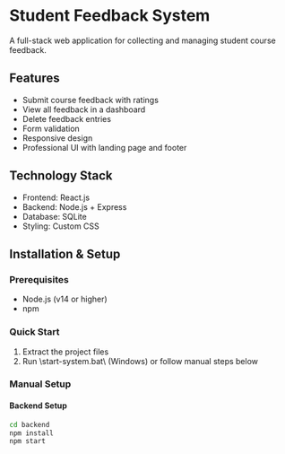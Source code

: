# Student Feedback System

A full-stack web application for collecting and managing student course feedback.

## Features

- Submit course feedback with ratings
- View all feedback in a dashboard
- Delete feedback entries
- Form validation
- Responsive design
- Professional UI with landing page and footer

## Technology Stack

- Frontend: React.js
- Backend: Node.js + Express
- Database: SQLite
- Styling: Custom CSS

## Installation & Setup

### Prerequisites
- Node.js (v14 or higher)
- npm

### Quick Start

1. Extract the project files
2. Run \start-system.bat\ (Windows) or follow manual steps below

### Manual Setup

#### Backend Setup
```bash
cd backend
npm install
npm start